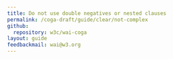 ```yaml
---
title: Do not use double negatives or nested clauses
permalink: /coga-draft/guide/clear/not-complex
github:
  repository: w3c/wai-coga
layout: guide
feedbackmail: wai@w3.org
---
```

